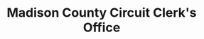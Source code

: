 ---
layout: repo
title: "Madison County Circuit Clerk's Office"
id: 15842
permalink: repos/15842/
---